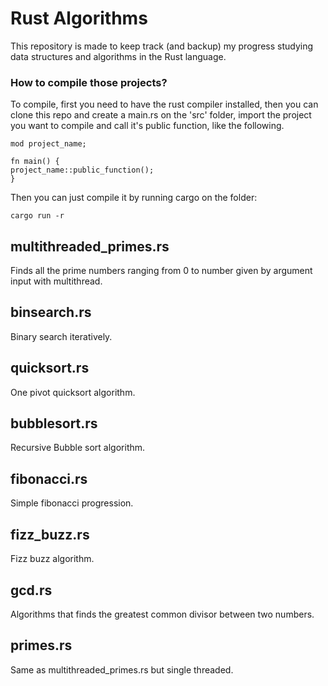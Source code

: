 # Rust Algorithms

This repository is made to keep track (and backup) my progress studying data structures and algorithms in the Rust language.

### How to compile those projects?

To compile, first you need to have the rust compiler installed, then you can clone this repo and create a main.rs on the 'src' folder, import the project you want to compile and call it's public function, like the following.

    mod project_name;

    fn main() {
    project_name::public_function();
    }

Then you can just compile it by running cargo on the folder:

    cargo run -r

## multithreaded_primes.rs

Finds all the prime numbers ranging from 0 to number given by argument input with multithread.

## binsearch.rs

Binary search iteratively.

## quicksort.rs

One pivot quicksort algorithm.

## bubblesort.rs

Recursive Bubble sort algorithm.

## fibonacci.rs

Simple fibonacci progression.

## fizz_buzz.rs

Fizz buzz algorithm.

## gcd.rs

Algorithms that finds the greatest common divisor between two numbers.

## primes.rs

Same as multithreaded_primes.rs but single threaded.
